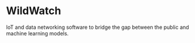 # WildWatch
IoT and data networking software to bridge the gap between the public and machine learning models. 
